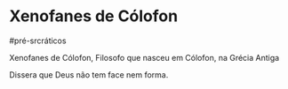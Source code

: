 # Xenofanes de Cólofon
#pré-srcráticos

Xenofanes de Cólofon, Filosofo que nasceu em Cólofon, na Grécia Antiga

Dissera que Deus não tem face nem forma.
